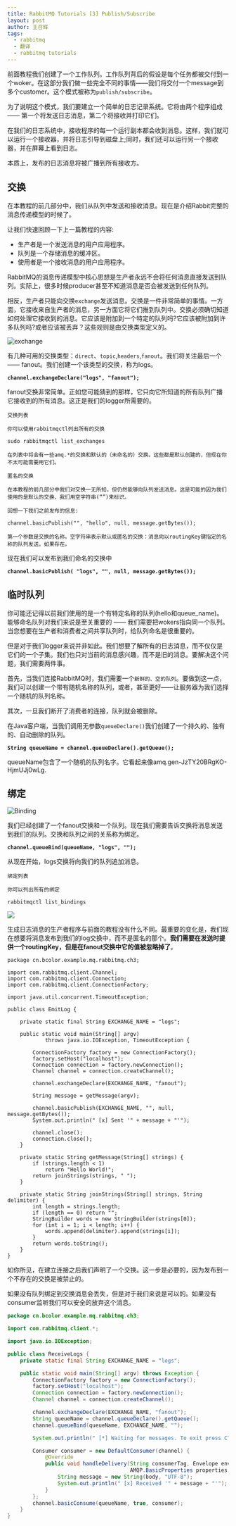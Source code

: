 ```yaml
---
title: RabbitMQ Tutorials [3] Publish/Subscribe
layout: post
author: 王召辉
tags:
  - rabbitmq
  - 翻译
  - rabbitmq tutorials
---
```

前面教程我们创建了一个工作队列。工作队列背后的假设是每个任务都被交付到一个woker。在这部分我们做一些完全不同的事情——我们将交付一个message到多个customer。这个模式被称为``publish/subscribe``。

为了说明这个模式，我们要建立一个简单的日志记录系统。它将由两个程序组成 —— 第一个将发送日志消息，第二个将接收并打印它们。

在我们的日志系统中，接收程序的每一个运行副本都会收到消息。这样，我们就可以运行一个接收器，并将日志引导到磁盘上;同时，我们还可以运行另一个接收器，并在屏幕上看到日志。

本质上，发布的日志消息将被广播到所有接收方。

## 交换

在本教程的前几部分中，我们从队列中发送和接收消息。现在是介绍Rabbit完整的消息传递模型的时候了。

让我们快速回顾一下上一篇教程的内容:

* 生产者是一个发送消息的用户应用程序。
* 队列是一个存储消息的缓冲区。
* 使用者是一个接收消息的用户应用程序。

RabbitMQ的消息传递模型中核心思想是生产者永远不会将任何消息直接发送到队列。实际上，很多时候producer甚至不知道消息是否会被发送到任何队列。

相反，生产者只能向交换``exchange``发送消息。交换是一件非常简单的事情。一方面，它接收来自生产者的消息，另一方面它将它们推到队列中。交换必须确切知道如何处理它接收到的消息。它应该是附加到一个特定的队列吗?它应该被附加到许多队列吗?或者应该被丢弃？这些规则是由交换类型定义的。

![exchange](http://www.rabbitmq.com/img/tutorials/exchanges.png)

有几种可用的交换类型：``direct``、``topic``,``headers``,``fanout``。我们将关注最后一个 —— fanout。我们创建一个该类型的交换，称为logs。

__``channel.exchangeDeclare("logs", "fanout");``__

fanout交换非常简单。正如您可能猜到的那样，它只向它所知道的所有队列广播它接收到的所有消息。这正是我们的logger所需要的。

```
交换列表

你可以使用rabbitmqctl列出所有的交换

sudo rabbitmqctl list_exchanges

在列表中将会有一些amq.*的交换和默认的（未命名的）交换。这些都是默认创建的，但现在你不太可能需要用它们。

匿名的交换

在本教程的前几部分中我们对交换一无所知，但仍然能够向队列发送消息。这是可能的因为我们使用的是默认的交换，我们用空字符串(“”)来标识。

回想一下我们之前发布的信息:

channel.basicPublish("", "hello", null, message.getBytes());

第一个参数是交换的名称。空字符串表示默认或匿名的交换：消息向以routingKey键指定的名称的队列发送，如果存在。

```

现在我们可以发布到我们命名的交换中

__``channel.basicPublish( "logs", "", null, message.getBytes());``__

## 临时队列

你可能还记得以前我们使用的是一个有特定名称的队列(hello和queue_name)。能够命名队列对我们来说是至关重要的 —— 我们需要把wokers指向同一个队列。当您想要在生产者和消费者之间共享队列时，给队列命名是很重要的。

但是对于我们logger来说并非如此。我们想要了解所有的日志消息，而不仅仅是它们的一个子集。我们也只对当前的消息感兴趣，而不是旧的消息。要解决这个问题，我们需要两件事。

首先，当我们连接RabbitMQ时，我们需要一个``新鲜的、空的队列``。要做到这一点，我们可以创建一个带有随机名称的队列，或者，甚至更好——让服务器为我们选择一个随机的队列名称。

其次，一旦我们断开了消费者的连接，队列就会被删除。

在Java客户端，当我们调用无参数``queueDeclare()``我们创建了一个持久的、独有的、自动删除的队列。

__``String queueName = channel.queueDeclare().getQueue();``__

queueName包含了一个随机的队列名字。它看起来像amq.gen-JzTY20BRgKO-HjmUJj0wLg.

## 绑定

![Binding](http://www.rabbitmq.com/img/tutorials/bindings.png)

我们已经创建了一个fanout交换和一个队列。现在我们需要告诉交换将消息发送到我们的队列。交换和队列之间的关系称为绑定。

__``channel.queueBind(queueName, "logs", "");``__

从现在开始，logs交换将向我们的队列追加消息。

```
绑定列表

你可以列出所有的绑定

rabbitmqctl list_bindings
```

![](http://www.rabbitmq.com/img/tutorials/python-three-overall.png)

生成日志消息的生产者程序与前面的教程没有什么不同。最重要的变化是，我们现在想要将消息发布到我们的log交换中，而不是匿名的那个。__我们需要在发送时提供一个routingKey，但是在fanout交换中它的值被忽略掉了__。

```
package cn.bcolor.example.mq.rabbitmq.ch3;

import com.rabbitmq.client.Channel;
import com.rabbitmq.client.Connection;
import com.rabbitmq.client.ConnectionFactory;

import java.util.concurrent.TimeoutException;

public class EmitLog {

    private static final String EXCHANGE_NAME = "logs";

    public static void main(String[] argv)
            throws java.io.IOException, TimeoutException {

        ConnectionFactory factory = new ConnectionFactory();
        factory.setHost("localhost");
        Connection connection = factory.newConnection();
        Channel channel = connection.createChannel();

        channel.exchangeDeclare(EXCHANGE_NAME, "fanout");

        String message = getMessage(argv);

        channel.basicPublish(EXCHANGE_NAME, "", null, message.getBytes());
        System.out.println(" [x] Sent '" + message + "'");

        channel.close();
        connection.close();
    }

    private static String getMessage(String[] strings) {
        if (strings.length < 1)
            return "Hello World!";
        return joinStrings(strings, " ");
    }

    private static String joinStrings(String[] strings, String delimiter) {
        int length = strings.length;
        if (length == 0) return "";
        StringBuilder words = new StringBuilder(strings[0]);
        for (int i = 1; i < length; i++) {
            words.append(delimiter).append(strings[i]);
        }
        return words.toString();
    }
}

```

如你所见，在建立连接之后我们声明了一个交换。这一步是必要的，因为发布到一个不存在的交换是被禁止的。

如果没有队列绑定到交换消息会丢失，但是对于我们来说是可以的。如果没有consumer监听我们可以安全的放弃这个消息。

``` java
package cn.bcolor.example.mq.rabbitmq.ch3;

import com.rabbitmq.client.*;

import java.io.IOException;

public class ReceiveLogs {
    private static final String EXCHANGE_NAME = "logs";

    public static void main(String[] argv) throws Exception {
        ConnectionFactory factory = new ConnectionFactory();
        factory.setHost("localhost");
        Connection connection = factory.newConnection();
        Channel channel = connection.createChannel();

        channel.exchangeDeclare(EXCHANGE_NAME, "fanout");
        String queueName = channel.queueDeclare().getQueue();
        channel.queueBind(queueName, EXCHANGE_NAME, "");

        System.out.println(" [*] Waiting for messages. To exit press CTRL+C");

        Consumer consumer = new DefaultConsumer(channel) {
            @Override
            public void handleDelivery(String consumerTag, Envelope envelope,
                                       AMQP.BasicProperties properties, byte[] body) throws IOException {
                String message = new String(body, "UTF-8");
                System.out.println(" [x] Received '" + message + "'");
            }
        };
        channel.basicConsume(queueName, true, consumer);
    }
}

```
